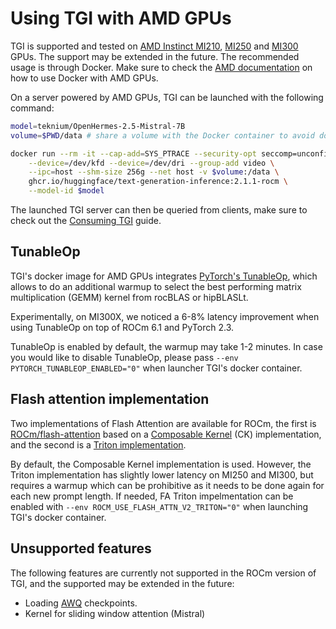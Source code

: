 # Using TGI with AMD GPUs

TGI is supported and tested on [AMD Instinct MI210](https://www.amd.com/en/products/accelerators/instinct/mi200/mi210.html), [MI250](https://www.amd.com/en/products/accelerators/instinct/mi200/mi250.html) and [MI300](https://www.amd.com/en/products/accelerators/instinct/mi300.html) GPUs. The support may be extended in the future. The recommended usage is through Docker. Make sure to check the [AMD documentation](https://rocm.docs.amd.com/projects/install-on-linux/en/latest/how-to/docker.html) on how to use Docker with AMD GPUs.

On a server powered by AMD GPUs, TGI can be launched with the following command:

```bash
model=teknium/OpenHermes-2.5-Mistral-7B
volume=$PWD/data # share a volume with the Docker container to avoid downloading weights every run

docker run --rm -it --cap-add=SYS_PTRACE --security-opt seccomp=unconfined \
    --device=/dev/kfd --device=/dev/dri --group-add video \
    --ipc=host --shm-size 256g --net host -v $volume:/data \
    ghcr.io/huggingface/text-generation-inference:2.1.1-rocm \
    --model-id $model
```

The launched TGI server can then be queried from clients, make sure to check out the [Consuming TGI](./basic_tutorials/consuming_tgi) guide.

## TunableOp

TGI's docker image for AMD GPUs integrates [PyTorch's TunableOp](https://github.com/pytorch/pytorch/tree/main/aten/src/ATen/cuda/tunable), which allows to do an additional warmup to select the best performing matrix multiplication (GEMM) kernel from rocBLAS or hipBLASLt.

Experimentally, on MI300X, we noticed a 6-8% latency improvement when using TunableOp on top of ROCm 6.1 and PyTorch 2.3.

TunableOp is enabled by default, the warmup may take 1-2 minutes. In case you would like to disable TunableOp, please pass `--env PYTORCH_TUNABLEOP_ENABLED="0"` when launcher TGI's docker container.

## Flash attention implementation

Two implementations of Flash Attention are available for ROCm, the first is [ROCm/flash-attention](https://github.com/ROCm/flash-attention) based on a [Composable Kernel](https://github.com/ROCm/composable_kernel) (CK) implementation, and the second is a [Triton implementation](https://github.com/huggingface/text-generation-inference/blob/main/server/text_generation_server/layers/attention/flash_attn_triton.py).

By default, the Composable Kernel implementation is used. However, the Triton implementation has slightly lower latency on MI250 and MI300, but requires a warmup which can be prohibitive as it needs to be done again for each new prompt length. If needed, FA Triton impelmentation can be enabled with `--env ROCM_USE_FLASH_ATTN_V2_TRITON="0"` when launching TGI's docker container.

## Unsupported features

The following features are currently not supported in the ROCm version of TGI, and the supported may be extended in the future:
* Loading [AWQ](https://huggingface.co/docs/transformers/quantization#awq) checkpoints.
* Kernel for sliding window attention (Mistral)
